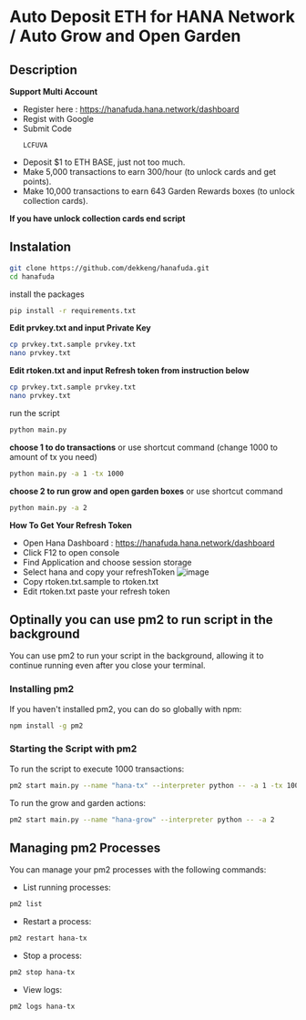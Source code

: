 # Auto Deposit ETH for HANA Network / Auto Grow and Open Garden 

## Description
**Support Multi Account**
- Register here : https://hanafuda.hana.network/dashboard
- Regist with Google
- Submit Code
  ```
  LCFUVA
  ```
- Deposit $1 to ETH BASE, just not too much.
- Make 5,000 transactions to earn 300/hour (to unlock cards and get points).
- Make 10,000 transactions to earn 643 Garden Rewards boxes (to unlock collection cards).

**If you have unlock collection cards end script**

## Instalation
```bash
git clone https://github.com/dekkeng/hanafuda.git
cd hanafuda
```
install the packages
```bash
pip install -r requirements.txt
```
**Edit prvkey.txt and input Private Key**
```bash
cp prvkey.txt.sample prvkey.txt
nano prvkey.txt
```
**Edit rtoken.txt and input Refresh token from instruction below**
```bash
cp prvkey.txt.sample prvkey.txt
nano prvkey.txt
```
run the script
```bash
python main.py
```

**choose 1 to do transactions**
or use shortcut command (change 1000 to amount of tx you need)
```bash
python main.py -a 1 -tx 1000
```

**choose 2 to run grow and open garden boxes**
or use shortcut command
```bash
python main.py -a 2
```

**How To Get Your Refresh Token**
- Open Hana Dashboard : https://hanafuda.hana.network/dashboard
- Click F12 to open console
- Find Application and choose session storage
- Select hana and copy your refreshToken
![image](image-2.png)
- Copy rtoken.txt.sample to rtoken.txt 
- Edit rtoken.txt paste your refresh token

## Optinally you can use pm2 to run script in the background
You can use pm2 to run your script in the background, allowing it to continue running even after you close your terminal.

### Installing pm2

If you haven't installed pm2, you can do so globally with npm:
```bash
npm install -g pm2
```
### Starting the Script with pm2
To run the script to execute 1000 transactions:
```bash
pm2 start main.py --name "hana-tx" --interpreter python -- -a 1 -tx 1000
```
To run the grow and garden actions:
```bash
pm2 start main.py --name "hana-grow" --interpreter python -- -a 2
```
## Managing pm2 Processes
You can manage your pm2 processes with the following commands:
- List running processes:
```bash
pm2 list
```
- Restart a process:
```bash
pm2 restart hana-tx
```
- Stop a process:
```bash
pm2 stop hana-tx
```
- View logs:
```bash
pm2 logs hana-tx
```